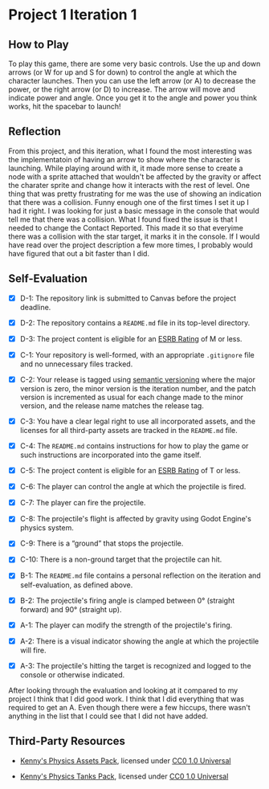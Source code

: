 # Project 1 Iteration 1

## How to Play
To play this game, there are some very basic controls. Use the up and down arrows (or W for up and S for down) to control the angle at which the character launches. Then you can use the left arrow (or A) to decrease the power, or the right arrow (or D) to increase. The arrow will move and indicate power and angle. Once you get it to the angle and power you think works, hit the spacebar to launch!

## Reflection
From this project, and this iteration, what I found the most interesting was the implementatoin of having an arrow to show where the character is launching. While playing around with it, it made more sense to create a node with a sprite attached that wouldn't be affected by the gravity or affect the charater sprite and change how it interacts with the rest of level. One thing that was pretty frustrating for me was the use of showing an indication that there was a collision. Funny enough one of the first times I set it up I had it right. I was looking for just a basic message in the console that would tell me that there was a collision. What I found fixed the issue is that I needed to change the Contact Reported. This made it so that everyime there was a collision with the star target, it marks it in the console. If I would have read over the project description a few more times, I probably would have figured that out a bit faster than I did. 

## Self-Evaluation

- [X] D-1: The repository link is submitted to Canvas before the project deadline.
- [X] D-2: The repository contains a <code>README.md</code> file in its top-level directory.
- [X] D-3: The project content is eligible for an <a href="https://www.esrb.org/ratings-guide/">ESRB Rating</a> of M or less.
- [X] C-1: Your repository is well-formed, with an appropriate <code>.gitignore</code> file and no unnecessary files tracked.
- [X] C-2: Your release is tagged using <a href="https://semver.org/">semantic versioning</a> where the major version is zero, the minor version is the iteration number, and the patch version is incremented as usual for each change made to the minor version, and the release name matches the release tag.
- [X] C-3: You have a clear legal right to use all incorporated assets, and the licenses for all third-party assets are tracked in the <code>README.md</code> file.
- [X] C-4: The <code>README.md</code> contains instructions for how to play the game or such instructions are incorporated into the game itself.
- [X] C-5: The project content is eligible for an <a href="https://www.esrb.org/ratings-guide/">ESRB Rating</a> of T or less.
- [X] C-6: The player can control the angle at which the projectile is fired.
- [X] C-7: The player can fire the projectile.
- [X] C-8: The projectile's flight is affected by gravity using Godot Engine's physics system.
- [X] C-9: There is a &ldquo;ground&rdquo; that stops the projectile.
- [X] C-10: There is a non-ground target that the projectile can hit.
- [X] B-1: The <code>README.md</code> file contains a personal reflection on the iteration and self-evaluation, as defined above.
- [X] B-2: The projectile's firing angle is clamped between 0&deg; (straight forward) and 90&deg; (straight up).
- [X] A-1: The player can modify the strength of the projectile's firing.
- [X] A-2: There is a visual indicator showing the angle at which the projectile will fire.
- [X] A-3: The projectile's hitting the target is recognized and logged to the console or otherwise indicated.


After looking through the evaluation and looking at it compared to my project I think that I did good work. I think that I did everything that was required to get an A. Even though there were a few hiccups, there wasn't anything in the list that I could see that I did not have added. 

## Third-Party Resources

- [Kenny's Physics Assets Pack](https://kenney.nl/assets/physics-assets), licensed under 
[CC0 1.0 Universal](https://creativecommons.org/publicdomain/zero/1.0/)

- [Kenny's Physics Tanks Pack](https://kenney.nl/assets/tanks), licensed under 
[CC0 1.0 Universal](https://creativecommons.org/publicdomain/zero/1.0/)
